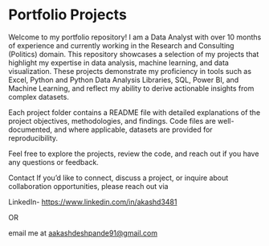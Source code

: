 # Portfolio Projects

Welcome to my portfolio repository! I am a Data Analyst with over 10 months of experience and currently working in the Research and Consulting (Politics) domain. This repository showcases a selection of my projects that highlight my expertise in data analysis, machine learning, and data visualization. These projects demonstrate my proficiency in tools such as Excel, Python and Python Data Analysis Libraries, SQL, Power BI, and Machine Learning, and reflect my ability to derive actionable insights from complex datasets.

Each project folder contains a README file with detailed explanations of the project objectives, methodologies, and findings. Code files are well-documented, and where applicable, datasets are provided for reproducibility.

Feel free to explore the projects, review the code, and reach out if you have any questions or feedback.

Contact
If you’d like to connect, discuss a project, or inquire about collaboration opportunities, please reach out via 

LinkedIn- https://www.linkedin.com/in/akashd3481

OR 

email me at aakashdeshpande91@gmail.com
